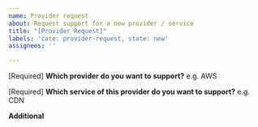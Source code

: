 ```yaml
---
name: Provider request
about: Request support for a new provider / service
title: "[Provider Request]"
labels: 'cate: provider-request, state: new'
assignees: ''

---
```


<!-- Please check the README for the latest support list before staring an issue -->
<!-- 提交之前请先到 README 查看最新的支持列表 -->

[Required] **Which provider do you want to support?** e.g. AWS
<!-- [必填] 希望支持哪个平台？例如：腾讯云-->

<!-- input your answer here, provide the websit if it is possible -->

[Required] **Which service of this provider do you want to support?** e.g. CDN
<!-- [必填] 希望支持此平台的哪个服务？例如：内容分发网络 CDN -->

<!-- input your answer here, provide the link of the service if it is possible -->

**Additional**
<!-- other messages if any -->
